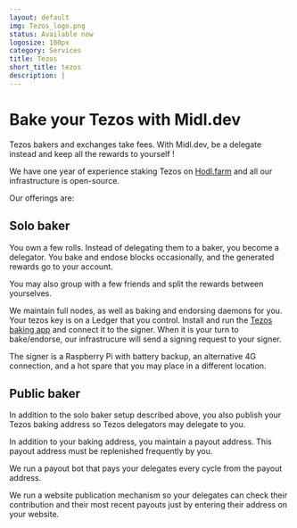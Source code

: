 ```yaml
---
layout: default
img: Tezos_logo.png
status: Available now
logosize: 100px
category: Services
title: Tezos
short_title: tezos
description: | 
---
```


# Bake your Tezos with Midl.dev

Tezos bakers and exchanges take fees. With Midl.dev, be a delegate instead and keep all the rewards to yourself !

We have one year of experience staking Tezos on [Hodl.farm](hodl.farm) and all our infrastructure is open-source.

Our offerings are:

## Solo baker

You own a few rolls. Instead of delegating them to a baker, you become a delegator. You bake and endose blocks occasionally, and the generated rewards go to your account.

You may also group with a few friends and split the rewards between yourselves.

We maintain full nodes, as well as baking and endorsing daemons for you. Your tezos key is on a Ledger that you control. Install and run the [Tezos baking app](https://github.com/obsidiansystems/ledger-app-tezos) and connect it to the signer. When it is your turn to bake/endorse, our infrastrucure will send a signing request to your signer.

The signer is a Raspberry Pi with battery backup, an alternative 4G connection, and a hot spare that you may place in a different location.

## Public baker

In addition to the solo baker setup described above, you also publish your Tezos baking address so Tezos delegators may delegate to you.

In addition to your baking address, you maintain a payout address. This payout address must be replenished frequently by you.

We run a payout bot that pays your delegates every cycle from the payout address.

We run a website publication mechanism so your delegates can check their contribution and their most recent payouts just by entering their address on your website.

